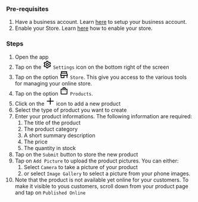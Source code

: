 ### Pre-requisites
1. Have a business account. Learn [here](../HowToSetupBusinessAccount.md) to setup your business account.
2. Enable your Store. Learn [here](HowToSetupStore.md) how to enable your store.

### Steps
1. Open the app
2. Tap on the ![](../images/icon-settings.png) `Settings` icon on the bottom right of the screen
3. Tap on the option ![](../images/icon-store.png) `Store`. This give you access to the various tools for managing your online store.
4. Tap on the option ![](../images/icon-shopping-bag.png) `Products`.
5. Click on the ![](../images/icon-plus.png) icon to add a new product
6. Select the type of product you want to create
7. Enter your product informations. The following information are required:
   1. The title of the product
   2. The product category
   3. A short summary description
   4. The price 
   5. The quantity in stock
8. Tap on the `Submit` button to store the new product
9. Tap on `Add Picture` to upload the product pictures. You can either:
   1. Select `Camera` to take a picture of your product
   2. or select `Image Gallery` to select a picture from your phone images.
10. Note that the product is not available yet online for your customers. To make it visible to yous customers, scroll down from your product page and tap on `Published Online`

